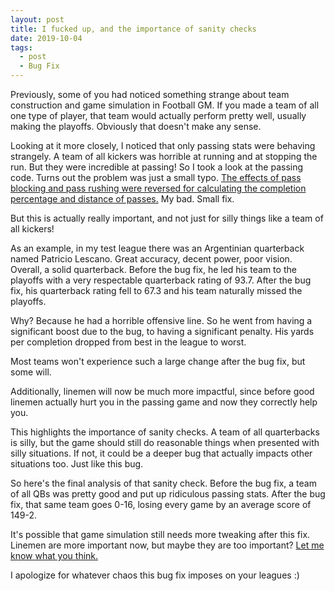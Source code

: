 ```yaml
---
layout: post
title: I fucked up, and the importance of sanity checks
date: 2019-10-04
tags:
  - post
  - Bug Fix
---
```


Previously, some of you had noticed something strange about team construction and game simulation in Football GM. If you made a team of all one type of player, that team would actually perform pretty well, usually making the playoffs. Obviously that doesn't make any sense.

Looking at it more closely, I noticed that only passing stats were behaving strangely. A team of all kickers was horrible at running and at stopping the run. But they were incredible at passing! So I took a look at the passing code. Turns out the problem was just a small typo. [The effects of pass blocking and pass rushing were reversed for calculating the completion percentage and distance of passes.](https://github.com/zengm-games/zengm/commit/05aa4ca97bf055792a4e656852dcd4af6d1d8336) My bad. Small fix.

But this is actually really important, and not just for silly things like a team of all kickers!

<!--more-->

As an example, in my test league there was an Argentinian quarterback named Patricio Lescano. Great accuracy, decent power, poor vision. Overall, a solid quarterback. Before the bug fix, he led his team to the playoffs with a very respectable quarterback rating of 93.7. After the bug fix, his quarterback rating fell to 67.3 and his team naturally missed the playoffs.

Why? Because he had a horrible offensive line. So he went from having a significant boost due to the bug, to having a significant penalty. His yards per completion dropped from best in the league to worst.

Most teams won't experience such a large change after the bug fix, but some will.

Additionally, linemen will now be much more impactful, since before good linemen actually hurt you in the passing game and now they correctly help you.

This highlights the importance of sanity checks. A team of all quarterbacks is silly, but the game should still do reasonable things when presented with silly situations. If not, it could be a deeper bug that actually impacts other situations too. Just like this bug.

So here's the final analysis of that sanity check. Before the bug fix, a team of all QBs was pretty good and put up ridiculous passing stats. After the bug fix, that same team goes 0-16, losing every game by an average score of 149-2.

It's possible that game simulation still needs more tweaking after this fix. Linemen are more important now, but maybe they are too important? [Let me know what you think.](/contact/)

I apologize for whatever chaos this bug fix imposes on your leagues :)
